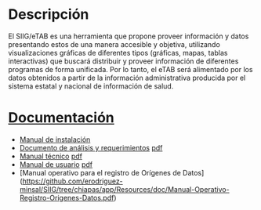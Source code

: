 # Descripción
El SIIG/eTAB es una herramienta que propone proveer información y datos presentando 
estos de una manera accesible y objetiva, utilizando 
visualizaciones gráficas de diferentes tipos (gráficas, mapas, tablas interactivas) 
que buscará distribuir y proveer información de diferentes programas de forma 
unificada. Por lo tanto, el eTAB será alimentado por los datos obtenidos a 
partir de la información administrativa producida por el sistema estatal y 
nacional de información de salud.


# [Documentación](https://github.com/rigosv/SIIG/tree/master/app/Resources/doc)
* [Manual de instalación](https://github.com/rigosv/SIIG/blob/master/app/Resources/doc/manual-tecnico/Contents/instalacion.md)
* [Documento de análisis y requerimientos](https://github.com/rigosv/SIIG/tree/master/app/Resources/doc/analisis-y-requerimientos/Contents) [pdf](https://github.com/rigosv/SIIG/blob/master/app/Resources/doc/analisis-y-requerimientos/Output/print/book.pdf?raw=true)
* [Manual técnico](https://github.com/rigosv/SIIG/tree/master/app/Resources/doc/manual-tecnico/Contents) [pdf](https://github.com/rigosv/SIIG/blob/master/app/Resources/doc/manual-tecnico/Output/print/book.pdf?raw=true)
* [Manual de usuario](https://github.com/rigosv/SIIG/tree/master/app/Resources/doc/manual-de-usuario/Contents) [pdf](https://github.com/rigosv/SIIG/blob/master/app/Resources/doc/manual-de-usuario/Output/print/book.pdf?raw=true)
* [Manual operativo para el registro de Orígenes de Datos] (https://github.com/erodriguez-minsal/SIIG/tree/chiapas/app/Resources/doc/Manual-Operativo-Registro-Origenes-Datos.pdf)